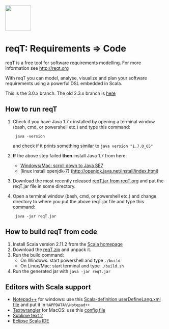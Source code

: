 <img src="http://reqt.org/reqT.jpg" width="80"> 

reqT: Requirements => Code
==========================
reqT is a free tool for software requirements modelling. For more information see http://reqt.org 

With reqT you can model, analyse, visualize and plan your software requirements using a powerful DSL embedded in Scala.

This is the 3.0.x branch. The old 2.3.x branch is [here](https://github.com/reqT/reqT/tree/2.3.x)

How to run reqT
---------------

1. Check if you have Java 1.7.x installed by opening a terminal window (bash, cmd, or powershell etc.) and type this command:

        java -version 
    
     and check if it prints something similar to `java version "1.7.0_65"`
     
2. **If** the above step failed **then** install Java 1.7 from here: 
    * [Windows/Mac: scroll down to Java SE7](http://www.oracle.com/technetwork/java/javase/downloads) 
    * [linux install openjdk-7] (http://openjdk.java.net/install/index.html) 

3. Download the most recently released [reqT.jar from reqT.org](http://reqT.org/reqT.jar) and put the reqT.jar file in some directory. 
 
4. Open a terminal window (bash, cmd, or powershell etc.) and change directory to where you put the above reqT.jar file and type this command: 
    
        java -jar reqT.jar

 
How to build reqT from code
---------------------------

1. Install Scala version 2.11.2 from the [Scala homepage](http://scala-lang.org/download/2.11.2.html)
2. Download the [reqT.zip](https://github.com/reqT/reqT/archive/3.0.x.zip) and unpack it.
3. Run the build command:
    * On Windows: start powershell and type `./build`
    * On Linux/Mac: start terminal and type  `./build.sh`     
4. Run the generated jar with `java -jar reqT.jar`

Editors with Scala support
--------------------------
* [Notepad++](http://notepad-plus-plus.org/) for windows: use this [Scala-definition userDefineLang.xml file](http://www.reqt.org/download/userDefineLang.xml) and put it in `%APPDATA%\Notepad++`
* [Textwrangler](http://www.barebones.com/products/textwrangler/) for MacOS: use this [config file](https://github.com/scala/scala-dist/tree/master/tool-support/src/textwrangler) 
* [Sublime text 2](http://www.sublimetext.com/2)
* [Eclipse Scala IDE](http://scala-ide.org/)